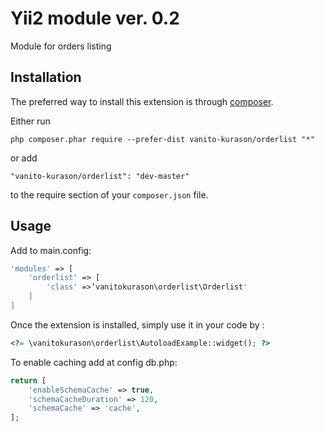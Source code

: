 Yii2 module ver. 0.2
===========
Module for orders listing

Installation
------------

The preferred way to install this extension is through [composer](http://getcomposer.org/download/).

Either run

```
php composer.phar require --prefer-dist vanito-kurason/orderlist "*"
```

or add

```
"vanito-kurason/orderlist": "dev-master"
```

to the require section of your `composer.json` file.


Usage
-----

Add to main.config:

```php
'modules' => [
    'orderlist' => [
        'class' =>’vanitokurason\orderlist\Orderlist'
    ]
]
```


Once the extension is installed, simply use it in your code by  :

```php
<?= \vanitokurason\orderlist\AutoloadExample::widget(); ?>
```


To enable caching add at config db.php:

```php
return [
    'enableSchemaCache' => true,
    'schemaCacheDuration' => 120,
    'schemaCache' => 'cache',
];
```

